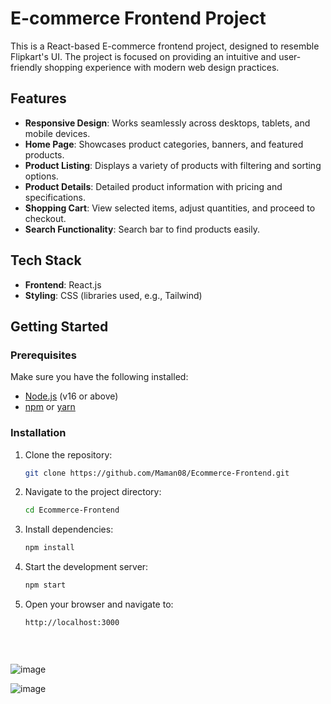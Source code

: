 # E-commerce Frontend Project

This is a React-based E-commerce frontend project, designed to resemble Flipkart's UI. The project is focused on providing an intuitive and user-friendly shopping experience with modern web design practices.

## Features

- **Responsive Design**: Works seamlessly across desktops, tablets, and mobile devices.
- **Home Page**: Showcases product categories, banners, and featured products.
- **Product Listing**: Displays a variety of products with filtering and sorting options.
- **Product Details**: Detailed product information with pricing and specifications.
- **Shopping Cart**: View selected items, adjust quantities, and proceed to checkout.
- **Search Functionality**: Search bar to find products easily.

## Tech Stack

- **Frontend**: React.js
- **Styling**: CSS (libraries used, e.g., Tailwind)

## Getting Started

### Prerequisites

Make sure you have the following installed:

- [Node.js](https://nodejs.org/) (v16 or above)
- [npm](https://www.npmjs.com/) or [yarn](https://yarnpkg.com/)

### Installation

1. Clone the repository:
   ```bash
   git clone https://github.com/Maman08/Ecommerce-Frontend.git

2. Navigate to the project directory:
   ```bash
   cd Ecommerce-Frontend

3. Install dependencies:
   ```bash
   npm install

4. Start the development server:
   ```bash
   npm start

5. Open your browser and navigate to:
   ```bash
   http://localhost:3000
         

  
![image](https://github.com/user-attachments/assets/f1f79c6f-2bd2-4654-9a81-f8842c75039b)

![image](https://github.com/user-attachments/assets/378df193-ad10-491a-af41-30e1c17d6f3a)
